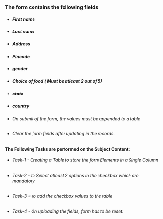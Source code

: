 <!-- Create a form using HTML, CSS and -->

### The form contains the following fields 
* ##### First name
* ##### Last name
* ##### Address
* ##### Pincode
* ##### gender
* ##### Choice of food ( Must be atleast 2 out of 5)
* ##### state 
* ##### country


* ###### On submit of the form, the values must be appended to a table
* ###### Clear the form fields after updating in the records.


**The Following Tasks are performed on the Subject Content:** 
* ###### Task-1 - Creating a Table to store the form Elements in a Single Column 
* ###### Task-2 - to Select atleast 2 options in the checkbox which are mandatory 
* ###### Task-3 = to add the checkbox values to the table 
* ###### Task-4 - On uploading the fields, form has to be reset. 


 
